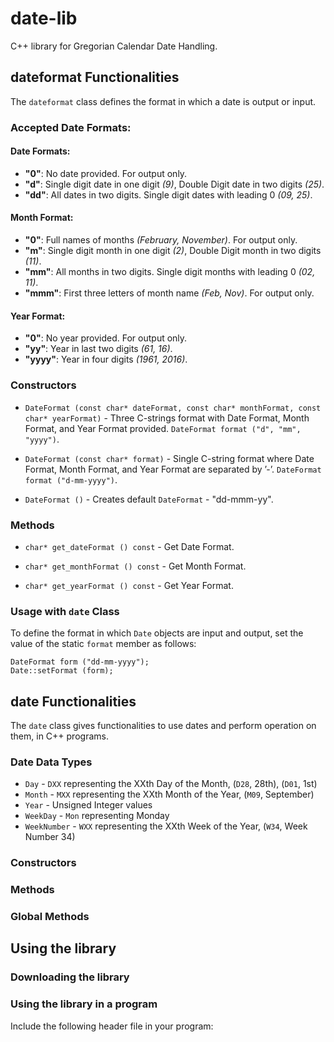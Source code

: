 # date-lib

C++ library for Gregorian Calendar Date Handling.

## dateformat Functionalities

The `dateformat` class defines the format in which a date is output or input.

### Accepted Date Formats:

#### Date Formats:
* **"0"**: No date provided. For output only.
* **"d"**: Single digit date in one digit *(9)*, Double Digit date in two digits *(25)*.
* **"dd"**: All dates in two digits. Single digit dates with leading 0 *(09, 25)*.

#### Month Format:
* **"0"**: Full names of months *(February, November)*. For output only.
* **"m"**: Single digit month in one digit *(2)*, Double Digit month in two digits *(11)*.
* **"mm"**: All months in two digits. Single digit months with leading 0 *(02, 11)*.
* **"mmm"**: First three letters of month name *(Feb, Nov)*. For output only.

#### Year Format:
* **"0"**: No year provided. For output only.
* **"yy"**: Year in last two digits *(61, 16)*.
* **"yyyy"**: Year in four digits *(1961, 2016)*.

### Constructors

* `DateFormat (const char* dateFormat, const char* monthFormat, const char* yearFormat)` - Three C-strings format with Date Format, Month Format, and Year Format provided. `DateFormat format ("d", "mm", "yyyy")`.

* `DateFormat (const char* format)` - Single C-string format where Date Format, Month Format, and Year Format are separated by ’-’. `DateFormat format ("d-mm-yyyy")`.

* `DateFormat ()` - Creates default `DateFormat` - "dd-mmm-yy".

### Methods

* `char* get_dateFormat () const` - Get Date Format.

* `char* get_monthFormat () const` - Get Month Format.

* `char* get_yearFormat () const` - Get Year Format.

### Usage with `date` Class

To define the format in which `Date` objects are input and output, set the value of the static `format` member as follows:

    DateFormat form ("dd-mm-yyyy");
    Date::setFormat (form);

## date Functionalities

The `date` class gives functionalities to use dates and perform operation on them, in C++ programs.

### Date Data Types

* `Day` - `DXX` representing the XXth Day of the Month, (`D28`, 28th), (`D01`, 1st)
* `Month` - `MXX` representing the XXth Month of the Year, (`M09`, September)
* `Year` - Unsigned Integer values
* `WeekDay` - `Mon` representing Monday
* `WeekNumber` - `WXX` representing the XXth Week of the Year, (`W34`, Week Number 34)

### Constructors

### Methods

### Global Methods

## Using the library

### Downloading the library

### Using the library in a program

Include the following header file in your program:
